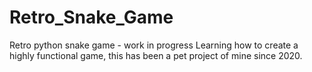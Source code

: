 # Retro_Snake_Game
Retro python snake game - work in progress
Learning how to create a highly functional game, this has been a pet project of mine since 2020.
